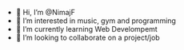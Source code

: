 - 👋 Hi, I’m @NimajF
- 👀 I’m interested in music, gym and programming
- 🌱 I’m currently learning Web Develompemt
- 💞️ I’m looking to collaborate on a project/job
<!-- - 📫 How to reach me ...
 -->
<!---
NimajF/NimajF is a ✨ special ✨ repository because its `README.md` (this file) appears on your GitHub profile.
You can click the Preview link to take a look at your changes.
--->
